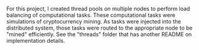 For this project, I created thread pools on multiple nodes to perform load balancing of computational tasks. These computational tasks were simulations of cryptocurrency mining. As tasks were injected into the distributed system, those tasks were routed to the appropriate node to be "mined" efficiently. See the "threads" folder that has another README on implementation details.
